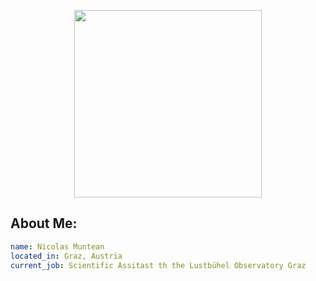 <p align="center">
  <img src="https://github.com/user-attachments/assets/e0f5f05a-4923-4cbd-8187-2dc201f27e42" height="300" />
</p>

## About Me:

```yaml
name: Nicolas Muntean
located_in: Graz, Austria
current_job: Scientific Assitast th the Lustbühel Observatory Graz
```





<!--
**NicoMuntean/NicoMuntean** is a ✨ _special_ ✨ repository because its `README.md` (this file) appears on your GitHub profile.

Here are some ideas to get you started:

- 🔭 I’m currently working on ...
- 🌱 I’m currently learning ...
- 👯 I’m looking to collaborate on ...
- 🤔 I’m looking for help with ...
- 💬 Ask me about ...
- 📫 How to reach me: ...
- 😄 Pronouns: ...
- ⚡ Fun fact: ...
-->
